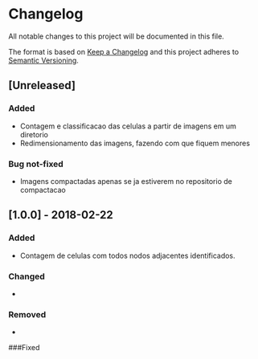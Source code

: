# Changelog
All notable changes to this project will be documented in this file.

The format is based on [Keep a Changelog](http://keepachangelog.com/en/1.0.0/)
and this project adheres to [Semantic Versioning](http://semver.org/spec/v2.0.0.html).

## [Unreleased]
### Added
- Contagem e classificacao das celulas a partir de imagens em um diretorio
- Redimensionamento das imagens, fazendo com que fiquem menores

### Bug not-fixed
- Imagens compactadas apenas se ja estiverem no repositorio de compactacao

## [1.0.0] - 2018-02-22
### Added
- Contagem de celulas com todos nodos adjacentes identificados.

### Changed
- 

### Removed
-

###Fixed


